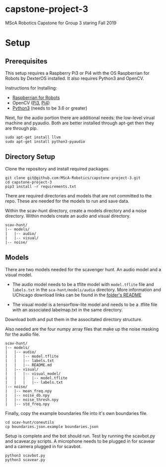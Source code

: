 # capstone-project-3
MScA Robotics Capstone for Group 3 staring Fall 2019


# Setup

## Prerequisites

This setup requires a Raspberry Pi3 or Pi4 with the OS Raspberrian for 
Robots by DexterOS installed. It also requires Python3 and OpenCV. 

Instructions for Installing:
  - [Raspberrian for Robots](https://www.dexterindustries.com/howto/install-raspbian-for-robots-image-on-an-sd-card/)
  - OpenCV ([Pi3](https://pimylifeup.com/raspberry-pi-opencv/), [Pi4](https://www.pyimagesearch.com/2019/09/16/install-opencv-4-on-raspberry-pi-4-and-raspbian-buster/))
  - [Python3](https://medium.com/@isma3il/install-python-3-6-or-3-7-and-pip-on-raspberry-pi-85e657aadb1e) (needs to be 3.6 or greater)


Next, for the audio portion there are additional needs: the low-level virual machine and pyaudio. Both are 
better installed through apt-get then they are through pip.

    sudo apt-get install llvm
    sudo apt-get install python3-pyaudio
    
## Directory Setup
    
Clone the repository and install required packages.

    git clone git@github.com:MScA-Robotics/capstone-project-3.git
    cd capstone-project-3
    pip3 install -r requirements.txt

There are required directories and models that are not committed to
the repo. These are needed for the models to run and save data.

Within the scav-hunt directory, create a models directory and
a noise directory. Within models create an audio and visual directory.

    scav-hunt/
    |-- models/
    |   |-- audio/
    |   |-- visual/
    |-- noise/    
    
## Models 

There are two models needed for the scavenger hunt. An audio model
and a visual model. 

* The audio model needs to be a tflite model with 
`model.tflite` file and `labels.txt` in the `sca-hunt/models/audio` directory. 
More information and UChicago download links can be found in the
[folder's README](scav-hunt/models/audio/README.md) 

* The visual model is a tensorflow-lite model and 
needs to be a .tflite file with an associated labelmap.txt in the 
same directory. 

Download both and put them in the associtated directory structure.

Also needed are the four numpy array files that make up the noise
masking for the audio file.

    scav-hunt/
    |-- models/
    |   |-- audio/
    |   |   |-- model.tflite
    |   |   |-- labels.txt
    |   |   |-- README.md
    |   |-- visual/
    |   |   |-- visual_model/
    |   |   |   |-- model.tflite
    |   |   |   |-- labels.txt
    |-- noise/
    |   |-- mean_freq.npy
    |   |-- noise_db.npy
    |   |-- noise_thresh.npy
    |   |-- std_freq.npy

Finally, copy the example boundaries file into it's own 
boundaries file.

    cd scav-hunt/coneutils
    cp boundaries.json.example boundaries.json    

Setup is complete and the bot should run. Test by running the 
scavbot.py and scavear.py scripts. A microphone needs to be plugged
in for scavear and a camera plugged in for scavbot.
  
    python3 scavbot.py
    python3 scavear.py
